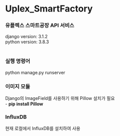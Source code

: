 # Uplex_SmartFactory

<h3> 유플렉스 스마트공장 API 서비스</h3>

django version: 3.1.2 <br>
python version: 3.8.3 <br><br>


<h3> 실행 명령어 </h3>
python manage.py runserver


<h3> 이미지 모듈 </h3>
Django의 ImageField를 사용하기 위해 Pillow 설치가 필요 <br>
- <b>pip install Pillow</b> 

<h3> InfluxDB </h3>
현재 로컬에서 InfluxDB를 설치하여 사용
